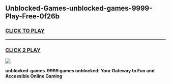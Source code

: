 
## Unblocked-Games-unblocked-games-9999-Play-Free-0f26b
<h3>
<a href="https://premium76.site?title=unblocked-games-9999&ref=10A">CLICK TO PLAY</a></h3>
<hr>

<h3>
<a href="https://premium76.site?title=unblocked-games-9999&ref=10A">CLICK 2 PLAY</a>
  
</h3>

<a href="https://premium76.site?title=unblocked-games-9999&ref=10A"><img src="https://clearcache.store/games.png"></a>


**unblocked-games-9999 games unblocked: Your Gateway to Fun and Accessible Online Gaming**

